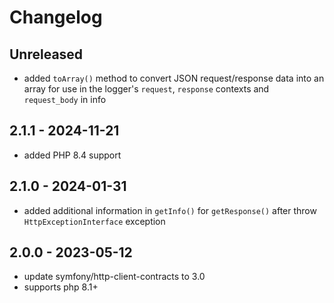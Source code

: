 # Changelog

## Unreleased

- added `toArray()` method to convert JSON request/response data into an array for use in the logger's `request`, `response` contexts and `request_body` in info

## 2.1.1 - 2024-11-21

- added PHP 8.4 support

## 2.1.0 - 2024-01-31

- added additional information in `getInfo()` for `getResponse()` after throw `HttpExceptionInterface` exception

## 2.0.0 - 2023-05-12

- update symfony/http-client-contracts to 3.0
- supports php 8.1+
